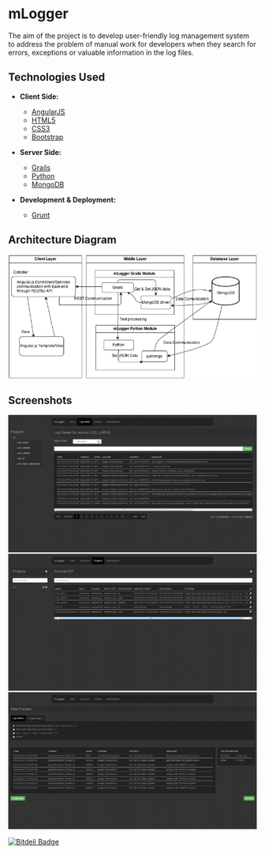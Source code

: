 mLogger
=================

The aim of the project is to develop user-friendly log management system to address the problem of manual work for developers when they search for errors, exceptions or valuable information in the log files.

Technologies Used
------------------
* **Client Side:**
    * [AngularJS](http://angularjs.org/)
    * [HTML5](http://www.w3.org/TR/2011/WD-html5-20110525/)
    * [CSS3](http://www.w3.org/TR/2001/WD-css3-roadmap-20010523/)
    * [Bootstrap](http://getbootstrap.com/)

* **Server Side:**
    * [Grails](http://grails.org/)
    * [Python](http://www.python.org/)
    * [MongoDB](http://www.mongodb.org/)

* **Development & Deployment:**
    * [Grunt](http://gruntjs.com/)

Architecture Diagram
--------------------

![mLogger Architecture Diagram](/project-resources/diagrams/architecture_diagram.png "mLogger Architecture Diagram")

Screenshots
--------------------
![mLogger screenshot](/project-resources/images/mlogger.jpg "mLogger screenshot")
![mLogger screenshot](/project-resources/images/mlogger2.jpg "mLogger screenshot")
![mLogger screenshot](/project-resources/images/mlogger3.jpg "mLogger screenshot")


[![Bitdeli Badge](https://d2weczhvl823v0.cloudfront.net/martinmicunda/mlogger-old/trend.png)](https://bitdeli.com/free "Bitdeli Badge")

